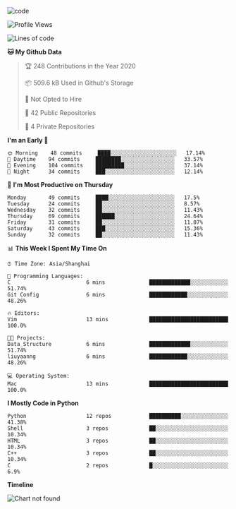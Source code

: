 
<!--
**liuyaanng/liuyaanng** is a ✨ _special_ ✨ repository because its `README.md` (this file) appears on your GitHub profile.

Here are some ideas to get you started:

- 🔭 I’m currently working on ...
- 🌱 I’m currently learning ...
- 👯 I’m looking to collaborate on ...
- 🤔 I’m looking for help with ...
- 💬 Ask me about ...
- 📫 How to reach me: ...
- 😄 Pronouns: ...
- ⚡ Fun fact: ...
-->


![code](https://cdn.jsdelivr.net/gh/liuyaanng/liuyaanng@1.0/code.gif) 

<!--START_SECTION:waka-->
![Profile Views](http://img.shields.io/badge/Profile%20Views-0-blue)

![Lines of code](https://img.shields.io/badge/From%20Hello%20World%20I%27ve%20Written-78135%20lines%20of%20code-blue)

**🐱 My Github Data** 

> 🏆 248 Contributions in the Year 2020
 > 
> 📦 509.6 kB Used in Github's Storage 
 > 
> 🚫 Not Opted to Hire
 > 
> 📜 42 Public Repositories
 > 
> 🔑 4 Private Repositories 

**I'm an Early 🐤** 

```text
🌞 Morning    48 commits     ████░░░░░░░░░░░░░░░░░░░░░   17.14% 
🌆 Daytime    94 commits     ████████░░░░░░░░░░░░░░░░░   33.57% 
🌃 Evening    104 commits    █████████░░░░░░░░░░░░░░░░   37.14% 
🌙 Night      34 commits     ███░░░░░░░░░░░░░░░░░░░░░░   12.14%

```
📅 **I'm Most Productive on Thursday** 

```text
Monday       49 commits     ████░░░░░░░░░░░░░░░░░░░░░   17.5% 
Tuesday      24 commits     ██░░░░░░░░░░░░░░░░░░░░░░░   8.57% 
Wednesday    32 commits     ██░░░░░░░░░░░░░░░░░░░░░░░   11.43% 
Thursday     69 commits     ██████░░░░░░░░░░░░░░░░░░░   24.64% 
Friday       31 commits     ██░░░░░░░░░░░░░░░░░░░░░░░   11.07% 
Saturday     43 commits     ███░░░░░░░░░░░░░░░░░░░░░░   15.36% 
Sunday       32 commits     ██░░░░░░░░░░░░░░░░░░░░░░░   11.43%

```


📊 **This Week I Spent My Time On** 

```text
⌚︎ Time Zone: Asia/Shanghai

💬 Programming Languages: 
C                        6 mins              █████████████░░░░░░░░░░░░   51.74% 
Git Config               6 mins              ████████████░░░░░░░░░░░░░   48.26%

🔥 Editors: 
Vim                      13 mins             █████████████████████████   100.0%

🐱‍💻 Projects: 
Data_Structure           6 mins              █████████████░░░░░░░░░░░░   51.74% 
liuyaanng                6 mins              ████████████░░░░░░░░░░░░░   48.26%

💻 Operating System: 
Mac                      13 mins             █████████████████████████   100.0%

```

**I Mostly Code in Python** 

```text
Python                   12 repos            ██████████░░░░░░░░░░░░░░░   41.38% 
Shell                    3 repos             ██░░░░░░░░░░░░░░░░░░░░░░░   10.34% 
HTML                     3 repos             ██░░░░░░░░░░░░░░░░░░░░░░░   10.34% 
C++                      3 repos             ██░░░░░░░░░░░░░░░░░░░░░░░   10.34% 
C                        2 repos             █░░░░░░░░░░░░░░░░░░░░░░░░   6.9%

```


**Timeline**

![Chart not found](https://github.com/liuyaanng/liuyaanng/blob/master/charts/bar_graph.png) 


<!--END_SECTION:waka-->
